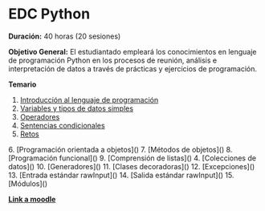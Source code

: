 # EDC Python

**Duración:** 40 horas (20 sesiones)

**Objetivo General:** El estudiantado empleará los conocimientos en lenguaje de programación Python en los procesos de reunión, análisis e interpretación de datos a través de prácticas y ejercicios de programación.

**Temario**

1. [Introducción al lenguaje de programación](./1.IntroduccionLenguajeProgramacion.md)
2. [Variables y tipos de datos simples](./2.VariablesTiposDatosSimples.md)
3. [Operadores](./3.Operadores.md)
4. [Sentencias condicionales](./4.SentenciasCondicionales.md) 
5. [Retos](./16.Retos.md)

<!-->6. [Programación orientada a objetos]()
7. [Métodos de objetos]()
8. [Programación funcional]()
9. [Comprensión de listas]()
4. [Colecciones de datos]()
10. [Generadores]()
11. [Clases decoradoras]()
12. [Excepciones]()
13. [Entrada estándar rawInput]()
14. [Salida estándar rawInput]()
15. [Módulos]()
<!-->

[**Link a moodle**](https://educacion.pilares.cdmx.gob.mx/)